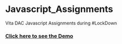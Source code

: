 # Javascript_Assignments
Vita DAC Javascript Assignments during #LockDown

### <a href="https://phati.github.io/Javascript_Assignments" target="_blank">Click here to see the Demo</a>
